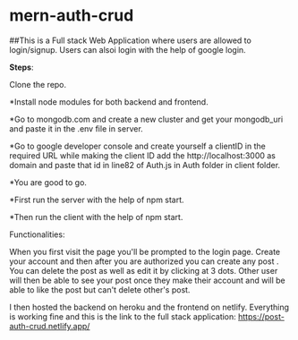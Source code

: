 # mern-auth-crud


##This is a Full stack Web Application where users are allowed to login/signup. Users can alsoi login with the help of google login.

**Steps**:

Clone the repo.

*Install node modules for both backend and frontend.

*Go to mongodb.com and create a new cluster and get your mongodb_uri and paste it in the .env file in server.

*Go to google developer console and create yourself a clientID in the required URL while making the client ID add the http://localhost:3000 as domain and paste that id in line82 of Auth.js in Auth folder in client folder.

*You are good to go.

*First run the server with the help of npm start.

*Then run the client with the help of npm start.


Functionalities:

When you first visit the page you'll be prompted to the login page.
Create your account and then after you are authorized you can create any post .
You can delete the post as well as edit it by clicking at  3 dots. 
Other user will then be able to see your post once they make their account and will be able to like the post but can't delete other's post.


 I then hosted the backend on heroku and the frontend on netlify.
 Everything is working fine and this is the link to the full stack application:   https://post-auth-crud.netlify.app/
